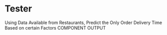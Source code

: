 # Tester
Using Data Available from Restaurants, Predict the Only Order Delivery Time Based on certain Factors COMPONENT OUTPUT
